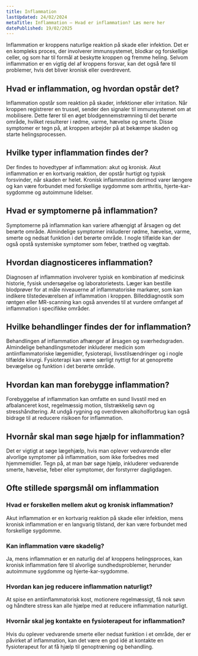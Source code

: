 ```yaml
---
title: Inflammation
lastUpdated: 24/02/2024
metaTitle: Inflammation – Hvad er inflammation? Læs mere her
datePublished: 19/02/2025
---
```


Inflammation er kroppens naturlige reaktion på skade eller infektion. Det er en kompleks proces, der involverer immunsystemet, blodkar og forskellige celler, og som har til formål at beskytte kroppen og fremme heling. Selvom inflammation er en vigtig del af kroppens forsvar, kan det også føre til problemer, hvis det bliver kronisk eller overdrevent.

## Hvad er inflammation, og hvordan opstår det?

Inflammation opstår som reaktion på skader, infektioner eller irritation. Når kroppen registrerer en trussel, sender den signaler til immunsystemet om at mobilisere. Dette fører til en øget blodgennemstrømning til det berørte område, hvilket resulterer i rødme, varme, hævelse og smerte. Disse symptomer er tegn på, at kroppen arbejder på at bekæmpe skaden og starte helingsprocessen.

## Hvilke typer inflammation findes der?

Der findes to hovedtyper af inflammation: akut og kronisk. Akut inflammation er en kortvarig reaktion, der opstår hurtigt og typisk forsvinder, når skaden er helet. Kronisk inflammation derimod varer længere og kan være forbundet med forskellige sygdomme som arthritis, hjerte-kar-sygdomme og autoimmune lidelser.

## Hvad er symptomerne på inflammation?

Symptomerne på inflammation kan variere afhængigt af årsagen og det berørte område. Almindelige symptomer inkluderer rødme, hævelse, varme, smerte og nedsat funktion i det berørte område. I nogle tilfælde kan der også opstå systemiske symptomer som feber, træthed og vægttab.

## Hvordan diagnosticeres inflammation?

Diagnosen af inflammation involverer typisk en kombination af medicinsk historie, fysisk undersøgelse og laboratorietests. Læger kan bestille blodprøver for at måle niveauerne af inflammatoriske markører, som kan indikere tilstedeværelsen af inflammation i kroppen. Billeddiagnostik som røntgen eller MR-scanning kan også anvendes til at vurdere omfanget af inflammation i specifikke områder.

## Hvilke behandlinger findes der for inflammation?

Behandlingen af inflammation afhænger af årsagen og sværhedsgraden. Almindelige behandlingsmetoder inkluderer medicin som antiinflammatoriske lægemidler, fysioterapi, livsstilsændringer og i nogle tilfælde kirurgi. Fysioterapi kan være særligt nyttigt for at genoprette bevægelse og funktion i det berørte område.

## Hvordan kan man forebygge inflammation?

Forebyggelse af inflammation kan omfatte en sund livsstil med en afbalanceret kost, regelmæssig motion, tilstrækkelig søvn og stresshåndtering. At undgå rygning og overdreven alkoholforbrug kan også bidrage til at reducere risikoen for inflammation.

## Hvornår skal man søge hjælp for inflammation?

Det er vigtigt at søge lægehjælp, hvis man oplever vedvarende eller alvorlige symptomer på inflammation, som ikke forbedres med hjemmemidler. Tegn på, at man bør søge hjælp, inkluderer vedvarende smerte, hævelse, feber eller symptomer, der forstyrrer dagligdagen.

## Ofte stillede spørgsmål om inflammation

### Hvad er forskellen mellem akut og kronisk inflammation?

Akut inflammation er en kortvarig reaktion på skade eller infektion, mens kronisk inflammation er en langvarig tilstand, der kan være forbundet med forskellige sygdomme.

### Kan inflammation være skadelig?

Ja, mens inflammation er en naturlig del af kroppens helingsproces, kan kronisk inflammation føre til alvorlige sundhedsproblemer, herunder autoimmune sygdomme og hjerte-kar-sygdomme.

### Hvordan kan jeg reducere inflammation naturligt?

At spise en antiinflammatorisk kost, motionere regelmæssigt, få nok søvn og håndtere stress kan alle hjælpe med at reducere inflammation naturligt.

### Hvornår skal jeg kontakte en fysioterapeut for inflammation?

Hvis du oplever vedvarende smerte eller nedsat funktion i et område, der er påvirket af inflammation, kan det være en god idé at kontakte en fysioterapeut for at få hjælp til genoptræning og behandling.
